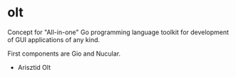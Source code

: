 # olt
Concept for "All-in-one" Go programming language toolkit for development of GUI applications of any kind.

First components are Gio and Nucular.

- Arisztid Olt
